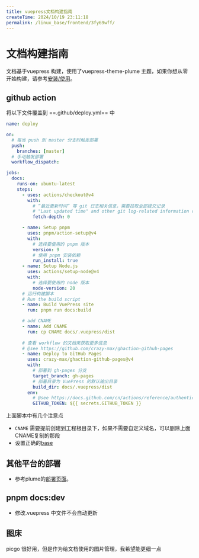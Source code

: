 ```yaml
---
title: vuepress文档构建指南
createTime: 2024/10/19 23:11:18
permalink: /linux_base/frontend/3fy69wff/
---
```



# 文档构建指南

文档基于vuepress 构建，使用了vuepress-theme-plume 主题，如果你想从零开始构建，请参考[安装/使用](https://theme-plume.vuejs.press/guide/quick-start/)。

## github action

将以下文件覆盖到 ==.github/deploy.yml== 中

```yaml
name: deploy

on:
  # 每当 push 到 master 分支时触发部署
  push:
    branches: [master]
  # 手动触发部署
  workflow_dispatch:

jobs:
  docs:
    runs-on: ubuntu-latest
    steps:
      - uses: actions/checkout@v4
        with:
          # “最近更新时间” 等 git 日志相关信息，需要拉取全部提交记录
          # "Last updated time" and other git log-related information require fetching all commit records.
          fetch-depth: 0

      - name: Setup pnpm
        uses: pnpm/action-setup@v4
        with:
          # 选择要使用的 pnpm 版本
          version: 9
          # 使用 pnpm 安装依赖
          run_install: true
      - name: Setup Node.js
        uses: actions/setup-node@v4
        with:
          # 选择要使用的 node 版本
          node-version: 20
      # 运行构建脚本
      # Run the build script
      - name: Build VuePress site
        run: pnpm run docs:build

      # add CNAME
      - name: Add CNAME
        run: cp CNAME docs/.vuepress/dist
        
      # 查看 workflow 的文档来获取更多信息
      # @see https://github.com/crazy-max/ghaction-github-pages
      - name: Deploy to GitHub Pages
        uses: crazy-max/ghaction-github-pages@v4
        with:
          # 部署到 gh-pages 分支
          target_branch: gh-pages
          # 部署目录为 VuePress 的默认输出目录
          build_dir: docs/.vuepress/dist
        env:
          # @see https://docs.github.com/cn/actions/reference/authentication-in-a-workflow#about-the-github_token-secret
          GITHUB_TOKEN: ${{ secrets.GITHUB_TOKEN }}

```

上面脚本中有几个注意点

- `CNAME` 需要提前创建到工程根目录下，如果不需要自定义域名，可以删除上面CNAME复制的那段
- 设置正确的[base](https://v2.vuepress.vuejs.org/zh/reference/config.html#base)

## 其他平台的部署

- 参考plume的[部署页面](https://theme-plume.vuejs.press/guide/deployment/)。


## pnpm docs:dev

- 修改.vuepress 中文件不会自动更新



## 图床 

picgo 很好用，但是作为给文档使用的图片管理，我希望能更细一点

